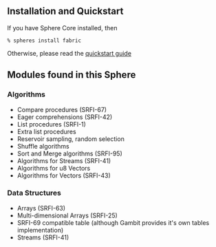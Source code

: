 ## Installation and Quickstart
If you have Sphere Core installed, then

    % spheres install fabric

Otherwise, please read the [quickstart guide](http://www.schemespheres.org/guides/en/quickstart)

## Modules found in this Sphere

### Algorithms

* Compare procedures (SRFI-67)
* Eager comprehensions (SRFI-42)
* List procedures (SRFI-1)
* Extra list procedures
* Reservoir sampling, random selection
* Shuffle algorithms
* Sort and Merge algorithms (SRFI-95)
* Algorithms for Streams (SRFI-41)
* Algorithms for u8 Vectors
* Algorithms for Vectors (SRFI-43)

### Data Structures

* Arrays (SRFI-63)
* Multi-dimensional Arrays (SRFI-25)
* SRFI-69 compatible table (although Gambit provides it's own tables implementation)
* Streams (SRFI-41)

